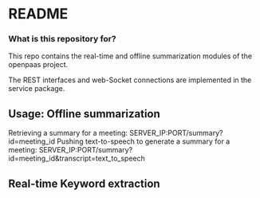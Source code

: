 # README #


### What is this repository for? ###

This repo contains the real-time and offline summarization modules of the openpaas project.

The REST interfaces and web-Socket connections are implemented in the service package.


Usage:
Offline summarization
--
Retrieving a summary for a meeting: 
    SERVER_IP:PORT/summary?id=meeting_id
Pushing text-to-speech to generate a summary for a meeting:
    SERVER_IP:PORT/summary?id=meeting_id&transcript=text_to_speech

Real-time Keyword extraction
--